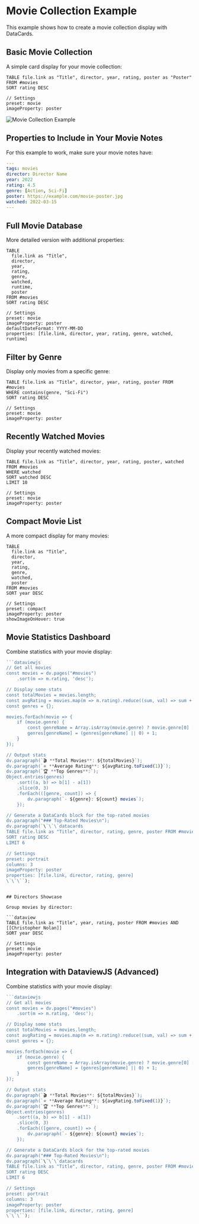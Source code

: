 # Movie Collection Example

This example shows how to create a movie collection display with DataCards.

## Basic Movie Collection

A simple card display for your movie collection:

```dataview
TABLE file.link as "Title", director, year, rating, poster as "Poster" FROM #movies
SORT rating DESC

// Settings
preset: movie
imageProperty: poster
```

![Movie Collection Example](../assets/images/screenshot-7.png)

## Properties to Include in Your Movie Notes

For this example to work, make sure your movie notes have:

```yaml
---
tags: movies
director: Director Name
year: 2022
rating: 4.5
genre: [Action, Sci-Fi]
poster: https://example.com/movie-poster.jpg
watched: 2022-03-15
---
```

## Full Movie Database

More detailed version with additional properties:

```dataview
TABLE
  file.link as "Title",
  director,
  year,
  rating,
  genre,
  watched,
  runtime,
  poster
FROM #movies
SORT rating DESC

// Settings
preset: movie
imageProperty: poster
defaultDateFormat: YYYY-MM-DD
properties: [file.link, director, year, rating, genre, watched, runtime]
```

## Filter by Genre

Display only movies from a specific genre:

```dataview
TABLE file.link as "Title", director, year, rating, poster FROM #movies
WHERE contains(genre, "Sci-Fi")
SORT rating DESC

// Settings
preset: movie
imageProperty: poster
```

## Recently Watched Movies

Display your recently watched movies:

```dataview
TABLE file.link as "Title", director, year, rating, poster, watched FROM #movies
WHERE watched
SORT watched DESC
LIMIT 10

// Settings
preset: movie
imageProperty: poster
```

## Compact Movie List

A more compact display for many movies:

```dataview
TABLE
  file.link as "Title",
  director,
  year,
  rating,
  genre,
  watched,
  poster
FROM #movies
SORT year DESC

// Settings
preset: compact
imageProperty: poster
showImageOnHover: true
```

## Movie Statistics Dashboard

Combine statistics with your movie display:

```javascript
```dataviewjs
// Get all movies
const movies = dv.pages("#movies")
    .sort(m => m.rating, 'desc');

// Display some stats
const totalMovies = movies.length;
const avgRating = movies.map(m => m.rating).reduce((sum, val) => sum + val, 0) / totalMovies;
const genres = {};

movies.forEach(movie => {
    if (movie.genre) {
        const genreName = Array.isArray(movie.genre) ? movie.genre[0] : movie.genre;
        genres[genreName] = (genres[genreName] || 0) + 1;
    }
});

// Output stats
dv.paragraph(`🎬 **Total Movies**: ${totalMovies}`);
dv.paragraph(`⭐ **Average Rating**: ${avgRating.toFixed(1)}`);
dv.paragraph(`🏆 **Top Genres**:`);
Object.entries(genres)
    .sort((a, b) => b[1] - a[1])
    .slice(0, 3)
    .forEach(([genre, count]) => {
        dv.paragraph(`- ${genre}: ${count} movies`);
    });

// Generate a DataCards block for the top-rated movies
dv.paragraph("### Top-Rated Movies\n");
dv.paragraph(`\`\`\`datacards
TABLE file.link as "Title", director, rating, genre, poster FROM #movies
SORT rating DESC
LIMIT 6

// Settings
preset: portrait
columns: 3
imageProperty: poster
properties: [file.link, director, rating, genre]
\`\`\``);
```
```

## Directors Showcase

Group movies by director:

```dataview
TABLE file.link as "Title", year, rating, poster FROM #movies AND [[Christopher Nolan]]
SORT year DESC

// Settings
preset: movie
imageProperty: poster
```

## Integration with DataviewJS (Advanced)

Combine statistics with your movie display:

```javascript
```dataviewjs
// Get all movies
const movies = dv.pages("#movies")
    .sort(m => m.rating, 'desc');

// Display some stats
const totalMovies = movies.length;
const avgRating = movies.map(m => m.rating).reduce((sum, val) => sum + val, 0) / totalMovies;
const genres = {};

movies.forEach(movie => {
    if (movie.genre) {
        const genreName = Array.isArray(movie.genre) ? movie.genre[0] : movie.genre;
        genres[genreName] = (genres[genreName] || 0) + 1;
    }
});

// Output stats
dv.paragraph(`🎬 **Total Movies**: ${totalMovies}`);
dv.paragraph(`⭐ **Average Rating**: ${avgRating.toFixed(1)}`);
dv.paragraph(`🏆 **Top Genres**:`);
Object.entries(genres)
    .sort((a, b) => b[1] - a[1])
    .slice(0, 3)
    .forEach(([genre, count]) => {
        dv.paragraph(`- ${genre}: ${count} movies`);
    });

// Generate a DataCards block for the top-rated movies
dv.paragraph("### Top-Rated Movies\n");
dv.paragraph(`\`\`\`datacards
TABLE file.link as "Title", director, rating, genre, poster FROM #movies
SORT rating DESC
LIMIT 6

// Settings
preset: portrait
columns: 3
imageProperty: poster
properties: [file.link, director, rating, genre]
\`\`\``);
```